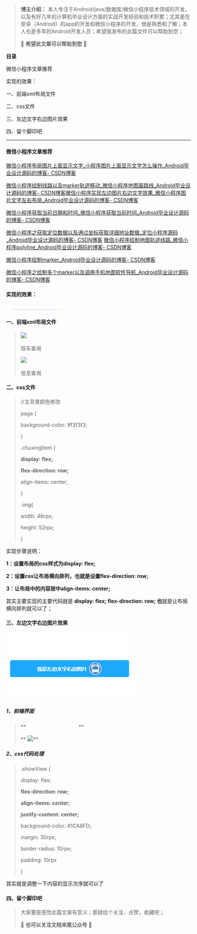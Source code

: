 > **博主介绍：**
> 本人专注于Android/java/数据库/微信小程序技术领域的开发，以及有好几年的计算机毕业设计方面的实战开发经验和技术积累；尤其是在安卓（Android）的app的开发和微信小程序的开发，很是熟悉和了解；本人也是多年的Android开发人员；希望我发布的此篇文件可以帮助到您；
>
> 🍅 **希望此文章可以帮助到您** 🍅

**目录**

微信小程序文章推荐

实现的效果：

一、前端xml布局文件

二、css文件

三、左边文字右边图片效果

四、留个脚印吧

* * *

#### 微信小程序文章推荐

[微信小程序布局图片上面显示文字_小程序图片上面显示文字怎么操作_Android毕业设计源码的博客-
CSDN博客](https://blog.csdn.net/u014388322/article/details/128492276
"微信小程序布局图片上面显示文字_小程序图片上面显示文字怎么操作_Android毕业设计源码的博客-CSDN博客")

[微信小程序绘制线路以及marker轨迹移动_微信小程序地图画路线_Android毕业设计源码的博客-
CSDN博客](https://blog.csdn.net/u014388322/article/details/131579949
"微信小程序绘制线路以及marker轨迹移动_微信小程序地图画路线_Android毕业设计源码的博客-
CSDN博客")[微信小程序实现左边图片右边文字效果_微信小程序图片文字左右布局_Android毕业设计源码的博客-
CSDN博客](https://blog.csdn.net/u014388322/article/details/128611635
"微信小程序实现左边图片右边文字效果_微信小程序图片文字左右布局_Android毕业设计源码的博客-CSDN博客")

[微信小程序获取当前日期和时间_微信小程序获取当前时间_Android毕业设计源码的博客-
CSDN博客](https://blog.csdn.net/u014388322/article/details/128318270
"微信小程序获取当前日期和时间_微信小程序获取当前时间_Android毕业设计源码的博客-CSDN博客")

[微信小程序之获取定位数据以及通过坐标获取详细地址数据_定位小程序源码_Android毕业设计源码的博客-
CSDN博客](https://blog.csdn.net/u014388322/article/details/128223138
"微信小程序之获取定位数据以及通过坐标获取详细地址数据_定位小程序源码_Android毕业设计源码的博客-CSDN博客")
[微信小程序绘制地图轨迹线路_微信小程序polyline_Android毕业设计源码的博客-
CSDN博客](https://blog.csdn.net/u014388322/article/details/128223282
"微信小程序绘制地图轨迹线路_微信小程序polyline_Android毕业设计源码的博客-CSDN博客")

[微信小程序绘制marker_Android毕业设计源码的博客-
CSDN博客](https://blog.csdn.net/u014388322/article/details/131555857
"微信小程序绘制marker_Android毕业设计源码的博客-CSDN博客")

[微信小程序之绘制多个marker以及调用手机地图软件导航_Android毕业设计源码的博客-
CSDN博客](https://blog.csdn.net/u014388322/article/details/132086484
"微信小程序之绘制多个marker以及调用手机地图软件导航_Android毕业设计源码的博客-CSDN博客")

#### 实现的效果：

![](./res/3189beb33673410ca6ec7dd37fabe0eb.png)

#### 一、前端xml布局文件

> <view class="chuxingItem">
>
> <image class="img" src="/pages/image/banche.png"></image>
>
> <view style="font-size: 30rpx;margin-left: 15rpx;">班车查询</view>
>
> </view>
>
> <view class="chuxingItem">
>
> <image class="img" src="/pages/image/banche.png"></image>
>
> <view style="font-size: 30rpx;margin-left: 15rpx;">信息查询</view>
>
> </view>

#### 二、css文件

> //主背景颜色修改
>
> page {
>
> background-color: #f3f3f3;
>
> }
>
> .chuxingItem {
>
> **display: flex;**
>
> **flex-direction: row;**
>
> align-items: center;
>
> }
>
> .img{
>
> width: 46rpx;
>
> height: 52rpx;
>
> }

实现步骤说明：

**1：设置布局的css样式为display: flex;**

**2：设置css让布局横向排列，也就是设置flex-direction: row;**

**3：让布局中的内容居中align-items: center;**

其实主要实现的主要代码就是 **display: flex; flex-direction: row; 也**就是让布局横向排列就可以了；

#### 三、左边文字右边图片效果

![](./res/17957722206c43c98b70a1c13faacf97.png)

#####  1、前端界面

> <view style="margin-top: 100px;">
>
> <view class=" **showView** ">
>
> ** <view style="color: #fff;font-weight: bold;">我是左边文字右边图片</view>**
>
> ** <image src="../image/iconzhan.png" style="width: 80rpx;height:
> 80rpx;margin-left: 10rpx;"></image>**
>
> </view>
>
> </view>

##### 2、css代码处理

> .showView {
>
> display: flex;
>
> **flex-direction: row;**
>
> **align-items: center;**
>
> **justify-content: center;**
>
> background-color: #1CA8FD;
>
> margin: 30rpx;
>
> border-radius: 10rpx;
>
> padding: 10rpx
>
> }

其实就是调整一下内容的显示次序就可以了

#### 四、留个脚印吧

> 大家要是感觉此篇文章有意义；那就给个关注、点赞，收藏吧；
>
> 🍅 **也可以关注文档末尾公众号** 🍅

